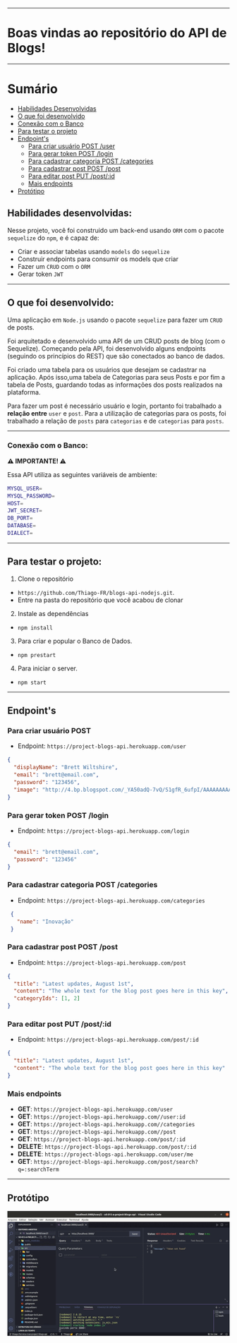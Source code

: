 
---

# Boas vindas ao repositório do API de Blogs!

---

# Sumário

- [Habilidades Desenvolvidas](#habilidades)
- [O que foi desenvolvido](#o-que-foi-desenvolvido)
- [Conexão com o Banco](#conexao-db)
- [Para testar o projeto](#testar-o-projeto)
- [Endpoint's](#endpoint)
  - [Para criar usuário POST /user](#user)
  - [Para gerar token POST /login](#login)
  - [Para cadastrar categoria POST /categories](#categories)
  - [Para cadastrar post POST /post](#post)
  - [Para editar post PUT /post/:id](#post-id)
  - [Mais endpoints](#mais-endpoints)
- [Protótipo](#prototipo)


## Habilidades desenvolvidas: <a name="habilidades"></a>

Nesse projeto, você foi construido um back-end usando `ORM` com o pacote `sequelize` do `npm`, e é capaz de:
 - Criar e associar tabelas usando `models` do `sequelize`
 - Construir endpoints para consumir os models que criar 
 - Fazer um `CRUD` com o `ORM`
 - Gerar token `JWT`

---

## O que foi desenvolvido: <a name="o-que-foi-desenvolvido"></a>

Uma aplicação em `Node.js` usando o pacote `sequelize` para fazer um `CRUD` de posts.

Foi arquitetado e desenvolvido uma API de um CRUD posts de blog (com o Sequelize). Começando pela API, foi desenvolvido alguns endpoints (seguindo os princípios do REST) que são conectados ao banco de dados.

Foi criado uma tabela para os usuários que desejam se cadastrar na aplicação. Após isso,uma tabela de Categorias para seus Posts e por fim a tabela de Posts, guardando todas as informações dos posts realizados na plataforma.

Para fazer um post é necessário usuário e login, portanto foi trabalhado a **relação entre** `user` e `post`. Para a utilização de categorias para os posts, foi trabalhado a relação de `posts` para `categorias` e de `categorias` para `posts`.

---

### Conexão com o Banco: <a name="conexao-db"></a>

**⚠️ IMPORTANTE! ⚠️**

Essa API utiliza as seguintes variáveis de ambiente:

```sh
MYSQL_USER=
MYSQL_PASSWORD=
HOST=
JWT_SECRET=
DB_PORT=
DATABASE=
DIALECT=
```
---

## Para testar o projeto: <a name="testar-o-projeto"></a>

1. Clone o repositório
  * `https://github.com/Thiago-FR/blogs-api-nodejs.git`.
  * Entre na pasta do repositório que você acabou de clonar

2. Instale as dependências
  * `npm install`

3. Para criar e popular o Banco de Dados.

- `npm prestart`

4. Para iniciar o server.

- `npm start`

---

## Endpoint's <a name="endpoint"></a>

### Para criar usuário POST <a name="user"></a>

* Endpoint: `https://project-blogs-api.herokuapp.com/user`

```json
{
  "displayName": "Brett Wiltshire",
  "email": "brett@email.com",
  "password": "123456",
  "image": "http://4.bp.blogspot.com/_YA50adQ-7vQ/S1gfR_6ufpI/AAAAAAAAAAk/1ErJGgRWZDg/S45/brett.png"
}
```

### Para gerar token POST /login <a name="login"></a>

* Endpoint: `https://project-blogs-api.herokuapp.com/login`

```json
{
  "email": "brett@email.com",
  "password": "123456"
}
```

### Para cadastrar categoria POST /categories <a name="categories"></a>

* Endpoint: `https://project-blogs-api.herokuapp.com/categories`

```json
 {
   "name": "Inovação"
 }
```

### Para cadastrar post POST /post <a name="post"></a>

* Endpoint: `https://project-blogs-api.herokuapp.com/post`

```json
{
  "title": "Latest updates, August 1st",
  "content": "The whole text for the blog post goes here in this key",
  "categoryIds": [1, 2]
}
```

### Para editar post PUT /post/:id <a name="post-id"></a>

* Endpoint: `https://project-blogs-api.herokuapp.com/post/:id`

```json
{
  "title": "Latest updates, August 1st",
  "content": "The whole text for the blog post goes here in this key"
}
```

### Mais endpoints <a name="mais-endpoints"></a>

* **GET**: `https://project-blogs-api.herokuapp.com/user`
* **GET**: `https://project-blogs-api.herokuapp.com//user:id`
* **GET**: `https://project-blogs-api.herokuapp.com//categories`
* **GET**: `https://project-blogs-api.herokuapp.com//post`
* **GET**: `https://project-blogs-api.herokuapp.com/post/:id`
* **DELETE**: `https://project-blogs-api.herokuapp.com/post/:id`
* **DELETE**: `https://project-blogs-api.herokuapp.com/user/me`
* **GET**: `https://project-blogs-api.herokuapp.com/post/search?q=:searchTerm`

---

## Protótipo <a name="prototipo"></a>

![Prototipo](/Api-blogs.gif)